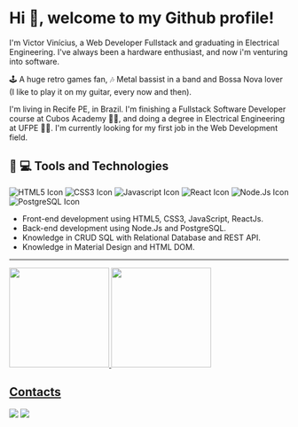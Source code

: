 # Hi 👋, welcome to my Github profile!

I'm Victor Vinícius, a Web Developer Fullstack and graduating in Electrical Engineering. I've always been a hardware enthusiast, and now i'm venturing into software.

🕹 A huge retro games fan, 🎶 Metal bassist in a band and Bossa Nova lover (I like to play it on my guitar, every now and then).

I'm living in Recife PE, in Brazil. I'm finishing a Fullstack Software Developer course at Cubos Academy 👨‍💻, and doing a degree in Electrical Engineering at UFPE 👨‍🎓. I'm currently looking for my first job in the Web Development field.

## 🚀 💻 Tools and Technologies

<div>
  <img src="https://img.shields.io/badge/HTML5-E34F26?style=for-the-badge&logo=html5&logoColor=white" alt="HTML5 Icon" /> 
  <img src="https://img.shields.io/badge/CSS3-1572B6?style=for-the-badge&logo=css3&logoColor=white" alt="CSS3 Icon" /> 
  <img src="https://img.shields.io/badge/JavaScript-F7DF1E?style=for-the-badge&logo=javascript&logoColor=black" alt="Javascript Icon" /> 
  <img src="https://img.shields.io/badge/React-20232A?style=for-the-badge&logo=react&logoColor=61DAFB" alt="React Icon" /> 
  <img src="https://img.shields.io/badge/Node.js-43853D?style=for-the-badge&logo=node.js&logoColor=white" alt="Node.Js Icon" /> 
  <img src="https://img.shields.io/badge/PostgreSQL-316192?style=for-the-badge&logo=postgresql&logoColor=white" alt="PostgreSQL Icon" />
<div />

- Front-end development using HTML5, CSS3, JavaScript, ReactJs.
- Back-end development using Node.Js and PostgreSQL.
- Knowledge in CRUD SQL with Relational Database and REST API.
- Knowledge in Material Design and HTML DOM.

--------

<div>
  <a href="https://github.com/victorvinicius33">
  <img height="180em" src="https://github-readme-stats.vercel.app/api/top-langs/?username=victorvinicius33&layout=compact&langs_count=7&theme=dracula"/>
  <img height="180em" src="https://github-readme-stats.vercel.app/api?username=victorvinicius33&show_icons=true&theme=dracula&include_all_commits=true&count_private=true"/>
</div>

 ## Contacts
  
<div>
  <a href = "mailto:victorvinicius33.vv@gmail.com"><img src="https://img.shields.io/badge/Gmail-D14836?style=for-the-badge&logo=gmail&logoColor=white" target="_blank"></a>
  <a href="https://www.linkedin.com/in/victor-v-s-galvao/" target="_blank"><img src="https://img.shields.io/badge/-LinkedIn-%230077B5?style=for-the-badge&logo=linkedin&logoColor=white" target="_blank"></a>   
</div>
